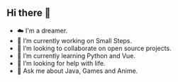 ## Hi there 👋

- ☁️ I'm a dreamer.
- 🔭 I’m currently working on Small Steps.
- 👯 I’m looking to collaborate on open source projects.
- 🌱 I’m currently learning Python and Vue.
- 🤔 I’m looking for help with life.
- 💬 Ask me about Java, Games and Anime.

